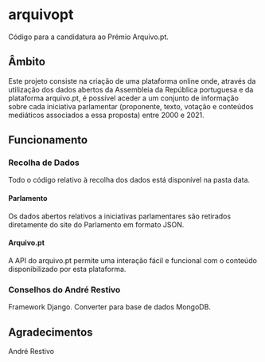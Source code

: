 # arquivopt
Código para a candidatura ao Prémio Arquivo.pt.

## Âmbito
Este projeto consiste na criação de uma plataforma online onde, através da utilização dos dados abertos da Assembleia da República portuguesa e da plataforma arquivo.pt, é possível aceder a um conjunto de informação sobre cada iniciativa parlamentar (proponente, texto, votação e conteúdos mediáticos associados a essa proposta) entre 2000 e 2021.

## Funcionamento

### Recolha de Dados

Todo o código relativo à recolha dos dados está disponível na pasta data.

#### Parlamento

Os dados abertos relativos a iniciativas parlamentares são retirados diretamente do site do Parlamento em formato JSON.

#### Arquivo.pt

A API do arquivo.pt permite uma interação fácil e funcional com o conteúdo disponibilizado por esta plataforma.

### Conselhos do André Restivo

Framework Django.
Converter para base de dados MongoDB.

## Agradecimentos

André Restivo
